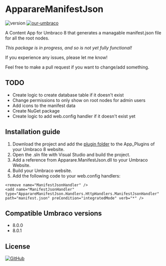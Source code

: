 # ApparareManifestJson
![version](https://img.shields.io/badge/version-1.0.0--alpha-blue.svg)
[![our-umbraco](https://img.shields.io/badge/our-umbraco-%23ef7d00.svg)](https://our.umbraco.com/packages/backoffice-extensions/apparare-manifest-json/)



A Content App for Umbraco 8 that generates a managable manifest.json file for all the root nodes.

*This package is in progress, and so is not yet fully functional!*

If you experience any issues, please let me know!

Feel free to make a pull request if you want to change/add something.

## TODO
- Create logic to create database table if it doesn't exist
- Change permissions to only show on root nodes for admin users
- Add icons to the manifest data
- Create NuGet package
- Create logic to add web.config handler if it doesn't exist yet

## Installation guide
1. Download the project and add the [plugin folder](https://github.com/koenvanras/ApparareManifestJson/tree/master/App_Plugins/ApparareManifestJson) to the App_Plugins of your Umbraco 8 website.
2. Open the .sln file with Visual Studio and build the project.
3. Add a reference from Apparare.ManifestJson.dll to your Umbraco Website.
4. Build your Umbraco website.
5. Add the following code to your web.config handlers:
```
<remove name="ManifestJsonHandler" />
<add name="ManifestJsonHandler" type="ApparareManifestJson.Handlers.HttpHandlers.ManifestJsonHandler" path="manifest.json" preCondition="integratedMode" verb="*" />
```


## Compatible Umbraco versions
- 8.0.0
- 8.0.1


## License
[![GitHub](https://img.shields.io/github/license/koenvanras/ApparareManifestJson.svg)](https://github.com/koenvanras/ApparareManifestJson/blob/master/LICENSE)
